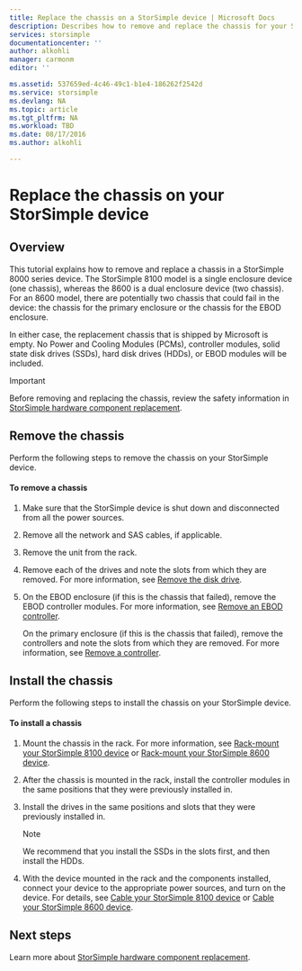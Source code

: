 ```yaml
---
title: Replace the chassis on a StorSimple device | Microsoft Docs
description: Describes how to remove and replace the chassis for your StorSimple primary enclosure or EBOD enclosure.
services: storsimple
documentationcenter: ''
author: alkohli
manager: carmonm
editor: ''

ms.assetid: 537659ed-4c46-49c1-b1e4-186262f2542d
ms.service: storsimple
ms.devlang: NA
ms.topic: article
ms.tgt_pltfrm: NA
ms.workload: TBD
ms.date: 08/17/2016
ms.author: alkohli

---
```

# Replace the chassis on your StorSimple device
## Overview
This tutorial explains how to remove and replace a chassis in a StorSimple 8000 series device. The StorSimple 8100 model is a single enclosure device (one chassis), whereas the 8600 is a dual enclosure device (two chassis). For an 8600 model, there are potentially two chassis that could fail in the device: the chassis for the primary enclosure or the chassis for the EBOD enclosure.

In either case, the replacement chassis that is shipped by Microsoft is empty. No Power and Cooling Modules (PCMs), controller modules, solid state disk drives (SSDs), hard disk drives (HDDs), or EBOD modules will be included.

> [!IMPORTANT]
> Before removing and replacing the chassis, review the safety information in [StorSimple hardware component replacement](storsimple-hardware-component-replacement.md).
> 
> 

## Remove the chassis
Perform the following steps to remove the chassis on your StorSimple device.

#### To remove a chassis
1. Make sure that the StorSimple device is shut down and disconnected from all the power sources.
2. Remove all the network and SAS cables, if applicable.
3. Remove the unit from the rack.
4. Remove each of the drives and note the slots from which they are removed. For more information, see [Remove the disk drive](storsimple-disk-drive-replacement.md#remove-the-disk-drive).
5. On the EBOD enclosure (if this is the chassis that failed), remove the EBOD controller modules. For more information, see [Remove an EBOD controller](storsimple-ebod-controller-replacement.md#remove-an-ebod-controller). 
   
    On the primary enclosure (if this is the chassis that failed), remove the controllers and note the slots from which they are removed. For more information, see [Remove a controller](storsimple-controller-replacement.md#remove-a-controller).

## Install the chassis
Perform the following steps to install the chassis on your StorSimple device.

#### To install a chassis
1. Mount the chassis in the rack. For more information, see [Rack-mount your StorSimple 8100 device](storsimple-8100-hardware-installation.md#rack-mount-your-storsimple-8100-device) or [Rack-mount your StorSimple 8600 device](storsimple-8600-hardware-installation.md#rack-mount-your-storsimple-8600-device).
2. After the chassis is mounted in the rack, install the controller modules in the same positions that they were previously installed in.
3. Install the drives in the same positions and slots that they were previously installed in.
   
   > [!NOTE]
   > We recommend that you install the SSDs in the slots first, and then install the HDDs.
   > 
   > 
4. With the device mounted in the rack and the components installed, connect your device to the appropriate power sources, and turn on the device. For details, see [Cable your StorSimple 8100 device](storsimple-8100-hardware-installation.md#cable-your-storsimple-8100-device) or [Cable your StorSimple 8600 device](storsimple-8600-hardware-installation.md#cable-your-storsimple-8600-device).

## Next steps
Learn more about [StorSimple hardware component replacement](storsimple-hardware-component-replacement.md).

